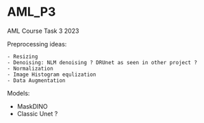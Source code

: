 # AML_P3
AML Course Task 3 2023


Preprocessing ideas:

    - Resizing
    - Denoising: NLM denoising ? DRUnet as seen in other project ?
    - Normalization
    - Image Histogram equlization
    - Data Augmentation

  Models:

  - MaskDINO
  - Classic Unet ?

